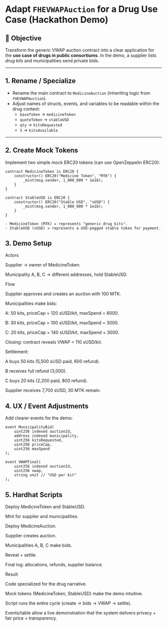 # Adapt `FHEVWAPAuction` for a Drug Use Case (Hackathon Demo)

## 🎯 Objective

Transform the generic VWAP auction contract into a clear application for the **use case of drugs in public consortiums**. In the demo, a supplier lists *drug kits* and municipalities send private bids.

-----

## 1\. Rename / Specialize

  - Rename the main contract to `MedicineAuction` (inheriting logic from `FHEVWAPAuction`).
  - Adjust names of structs, events, and variables to be readable within the drug context:
      - `baseToken` → `medicineToken`
      - `quoteToken` → `stableUSD`
      - `qty` → `kitsRequested`
      - `S` → `kitsAvailable`

-----

## 2\. Create Mock Tokens

Implement two simple mock ERC20 tokens (can use OpenZeppelin ERC20):

```solidity
contract MedicineToken is ERC20 {
    constructor() ERC20("Medicine Token", "MTK") {
        _mint(msg.sender, 1_000_000 * 1e18);
    }
}

contract StableUSD is ERC20 {
    constructor() ERC20("Stable USD", "sUSD") {
        _mint(msg.sender, 1_000_000 * 1e18);
    }
}

- MedicineToken (MTK) = represents "generic drug kits".
- StableUSD (sUSD) = represents a USD-pegged stable token for payment.
```

## 3\. Demo Setup

Actors

Supplier → owner of MedicineToken.

Municipality A, B, C → different addresses, hold StableUSD.

Flow

Supplier approves and creates an auction with 100 MTK.

Municipalities make bids:

A: 50 kits, priceCap = 120 sUSD/kit, maxSpend = 6000.

B: 30 kits, priceCap = 100 sUSD/kit, maxSpend = 3000.

C: 20 kits, priceCap = 140 sUSD/kit, maxSpend = 3000.

Closing: contract reveals VWAP = 110 sUSD/kit.

Settlement:

A buys 50 kits (5,500 sUSD paid, 600 refund).

B receives full refund (3,000).

C buys 20 kits (2,200 paid, 800 refund).

Supplier receives 7,700 sUSD, 30 MTK remain.

## 4\. UX / Event Adjustments

Add clearer events for the demo:

```solidity
event MunicipalityBid(
    uint256 indexed auctionId,
    address indexed municipality,
    uint256 kitsRequested,
    uint256 priceCap,
    uint256 maxSpend
);

event VWAPFinal(
    uint256 indexed auctionId,
    uint256 vwap,
    string unit // "USD per kit"
);

```

## 5\. Hardhat Scripts

Deploy MedicineToken and StableUSD.

Mint for supplier and municipalities.

Deploy MedicineAuction.

Supplier creates auction.

Municipalities A, B, C make bids.

Reveal + settle.

Final log: allocations, refunds, supplier balance.

Result

Code specialized for the drug narrative.

Mock tokens (MedicineToken, StableUSD) make the demo intuitive.

Script runs the entire cycle (create → bids → VWAP → settle).

Events/table allow a live demonstration that the system delivers privacy + fair price + transparency.